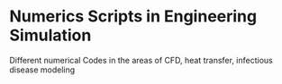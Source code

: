 # Numerics Scripts in Engineering Simulation
 Different numerical Codes in the areas of CFD, heat transfer, infectious disease modeling
